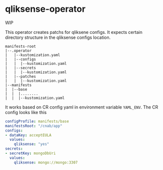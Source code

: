 # qliksense-operator

WIP

This operator creates patchs for qliksene configs. It expects certain directory structure in the qliksense configs location.

```console
manifests-root
|--.operator
|   |--kustomization.yaml
|   |--configs
|   |  |--kustomization.yaml
|   |--secrets
|   |  |--kustomization.yaml
|   |--patches
|   |  |--kustomization.yaml
|--manifests
|  |--base
|  |  |........
|  |  |--kustomization.yaml
```

It works based on CR config yaml in environment variable `YAML_ENV`. The CR config looks like this

```yaml
configProfile: manifests/base
manifestsRoot: "/cnab/app"
configs:
- dataKey: acceptEULA
  values:
    qliksense: "yes"
secrets:
- secretKey: mongoDbUri
  values:
    qliksense: mongo://mongo:3307
```